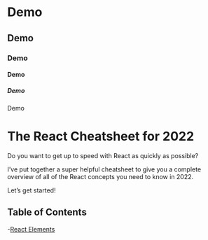 # Demo

## Demo

### Demo

#### Demo

##### Demo

Demo

# The React Cheatsheet for 2022

Do you want to get up to speed with React as quickly as possible?

I’ve put together a super helpful cheatsheet to give you a complete overview of all of the React concepts you need to know in 2022.

Let’s get started!

## Table of Contents
-[React Elements](https://www.freecodecamp.org/news/the-react-cheatsheet/amp/#react-elements)
